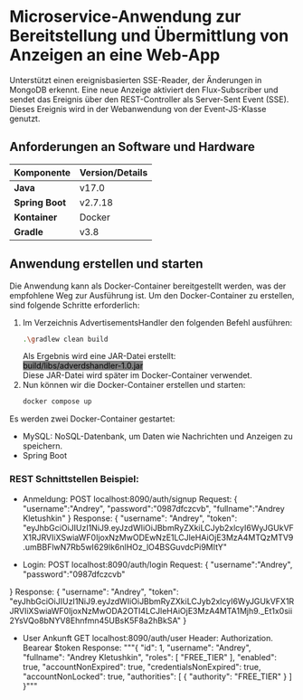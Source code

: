 # Microservice-Anwendung zur Bereitstellung und Übermittlung von Anzeigen an eine Web-App
Unterstützt einen ereignisbasierten SSE-Reader, der Änderungen in MongoDB erkennt.
Eine neue Anzeige aktiviert den Flux-Subscriber und sendet das Ereignis über den REST-Controller als Server-Sent Event (SSE). 
Dieses Ereignis wird in der Webanwendung von der Event-JS-Klasse genutzt.

## Anforderungen an Software und Hardware

| Komponente         | Version/Details                          |
|--------------------|------------------------------------------|
| **Java**           | v17.0                                    |
| **Spring Boot**    | v2.7.18                                  |
| **Kontainer**      | Docker                                   |
| **Gradle**         | v3.8                                     |

## Anwendung erstellen und starten

Die Anwendung kann als Docker-Container bereitgestellt werden, was der empfohlene Weg zur Ausführung ist. Um den Docker-Container zu erstellen, sind folgende Schritte erforderlich:

1. Im Verzeichnis AdvertisementsHandler den folgenden Befehl ausführen:
    ```bash
   .\gradlew clean build
    ```
   Als Ergebnis wird eine JAR-Datei erstellt: <br>
<mark style="background-color: #808080">build/libs/adverdshandler-1.0.jar</mark> <br>
Diese JAR-Datei wird später im Docker-Container verwendet. <br>
2. Nun können wir die Docker-Container erstellen und starten:
    ```bash
   docker compose up
    ```
Es werden zwei Docker-Container gestartet:

- MySQL: NoSQL-Datenbank, um Daten wie Nachrichten und Anzeigen zu speichern.
- Spring Boot

### REST Schnittstellen Beispiel:
- Anmeldung:
POST localhost:8090/auth/signup
Request:
{
    "username":"Andrey",
    "password":"0987dfczcvb",
    "fullname":"Andrey Kletushkin"
}
Response:
{
    "username": "Andrey",
    "token": "eyJhbGciOiJIUzI1NiJ9.eyJzdWIiOiJBbmRyZXkiLCJyb2xlcyI6WyJGUkVFX1RJRVIiXSwiaWF0IjoxNzMwODEwNzE1LCJleHAiOjE3MzA4MTQzMTV9.umBBFlwN7Rb5wI629lk6nlHOz_lO4BSGuvdcPi9MItY"

- Login:
POST localhost:8090/auth/login
Request:
{
    "username":"Andrey",
    "password":"0987dfczcvb"

}
Response:
{
    "username": "Andrey",
    "token": "eyJhbGciOiJIUzI1NiJ9.eyJzdWIiOiJBbmRyZXkiLCJyb2xlcyI6WyJGUkVFX1RJRVIiXSwiaWF0IjoxNzMwODA2OTI4LCJleHAiOjE3MzA4MTA1Mjh9._Et1x0sii2YsVQo8bNYV8Ehnfmn45UBsK5F8a2hBkSA"
}

- User Ankunft
  GET localhost:8090/auth/user
  Header: Authorization. Bearear $token
  Response:
  """{
    "id": 1,
    "username": "Andrey",
    "fullname": "Andrey Kletushkin",
    "roles": [
        "FREE_TIER"
    ],
    "enabled": true,
    "accountNonExpired": true,
    "credentialsNonExpired": true,
    "accountNonLocked": true,
    "authorities": [
        {
            "authority": "FREE_TIER"
        }
    ]
}""" 
